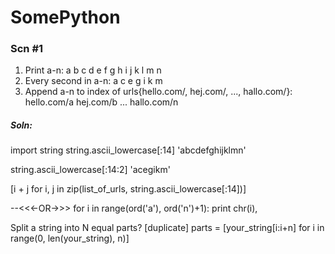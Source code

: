 # SomePython

### Scn #1
1. Print a-n: a b c d e f g h i j k l m n
2. Every second in a-n: a c e g i k m
3. Append a-n to index of urls{hello.com/, hej.com/, ..., hallo.com/}: hello.com/a hej.com/b ... hallo.com/n

##### Soln:

import string
string.ascii_lowercase[:14]
'abcdefghijklmn'

string.ascii_lowercase[:14:2]
'acegikm'

[i + j for i, j in zip(list_of_urls, string.ascii_lowercase[:14])]

--<<<-OR->>>
for i in range(ord('a'), ord('n')+1):
    print chr(i),





Split a string into N equal parts? [duplicate]
parts = [your_string[i:i+n] for i in range(0, len(your_string), n)]
